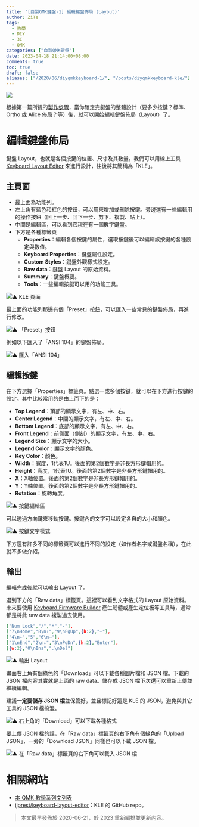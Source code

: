 ```yaml
---
title: '[自製QMK鍵盤-1] 編輯鍵盤佈局 (Layout)'
author: ZiTe
tags:
  - 教學
  - DIY
  - 3C
  - QMK
categories: ["自製QMK鍵盤"]
date: 2023-04-18 21:14:00+08:00
comments: true
toc: true
draft: false
aliases: ["/2020/06/diyqmkkeyboard-1/", "/posts/diyqmkkeyboard-kle/"]
---
```


![](https://blogger.googleusercontent.com/img/b/R29vZ2xl/AVvXsEh6xYCyGGGes8740UwynZ1-7vRgL-NiAbQG_wQ-84Qwpp0VnqNnTvhTym-9_GQemo3IWD31zfsRhwnsCjjuo6FY9YA1Uvzw6ewqC5ZQZuifOvxs-4imiPxjeBuYCJ_Y9Wc5nkBQqNQHFN03e8RHUQi6apUVahqwfScuck0SVJ-W_c6uGn1oYKgOFfgd/s16000/Screenshot%202023-04-18%20at%2020-31-36%20Keyboard%20Layout%20Editor.png)

根據第一篇所提的[製作步驟](/posts/diyqmkkeyboard-0/#製作步驟)，當你確定完鍵盤的整體設計（要多少按鍵？標準、Ortho 或 Alice 佈局？等）後，就可以開始編輯鍵盤佈局（Layout）了。

<!--more-->

# 編輯鍵盤佈局

鍵盤 Layout，也就是各個按鍵的位置、尺寸及其數量。我們可以用線上工具 [Keyboard Layout Editor](http://www.keyboard-layout-editor.com/) 來進行設計，往後將其簡稱為「KLE」。

## 主頁面

- 最上面為功能列。
- 左上角有藍色和紅色的按鈕，可以用來增加或刪除按鍵。旁邊還有一些編輯用的操作按鈕（回上一步、回下一步、剪下、複製、貼上）。
- 中間是編輯區，可以看到它現在有一個數字鍵盤。
- 下方是各種標籤頁
  - **Properties**：編輯各個按鍵的屬性，選取按鍵後可以編輯該按鍵的各種設定與數值。
  - **Keyboard Properties**：鍵盤屬性設定。
  - **Custom Styles**：鍵盤外觀樣式設定。
  - **Raw data**：鍵盤 Layout 的原始資料。
  - **Summary**：鍵盤概要。
  - **Tools**：一些編輯按鍵可以用的功能工具。

![▲ KLE 頁面](https://1.bp.blogspot.com/-tNaDVTpZNkg/Xu4t__IgDhI/AAAAAAAACcY/eLwPgAw9jpQ5hLNTgKLmSL27edMDQhYpACK4BGAsYHg/s1908/%255B01%255DKeyboard%2BLayout%2BEditor_%25E9%25A6%2596%25E9%25A0%2581.png)

最上面的功能列那邊有個「Preset」按鈕，可以匯入一些常見的鍵盤佈局，再進行修改。

![▲ 「Preset」按鈕](https://1.bp.blogspot.com/-KJ9BtlpHxkc/Xu4uAKgEj2I/AAAAAAAACcc/_q6_t2f8k6g_b4AvA_qcbPnK92Zmme1DQCK4BGAsYHg/s704/%255B02%255DKeyboard%2BLayout%2BEditor_Preset.png)

例如以下匯入了「ANSI 104」的鍵盤佈局。

![▲ 匯入「ANSI 104」](https://1.bp.blogspot.com/-hGR7m05B_Bc/Xu4uASKVfNI/AAAAAAAACcg/6Y2GJFGtcH4-vNz2CK8Bv_fvCwRvAzF2wCK4BGAsYHg/s1908/%255B03%255DKeyboard%2BLayout%2BEditor_Preset-ANSI%2B104.png)

## 編輯按鍵

在下方選擇「Properties」標籤頁。點選一或多個按鍵，就可以在下方進行按鍵的設定。其中比較常用的是由上而下的是：

- **Top Legend**：頂部的顯示文字，有左、中、右。
- **Center Legend**：中間的顯示文字，有左、中、右。
- **Bottom Legend**：底部的顯示文字，有左、中、右。
- **Front Legend**：前側面（側刻）的顯示文字，有左、中、右。
- **Legend Size**：顯示文字的大小。
- **Legend Color**：顯示文字的顏色。
- **Key Color**：顏色。
- **Width**：寬度，1代表1U。後面的第2個數字是非長方形鍵帽用的。
- **Height**：高度，1代表1U。後面的第2個數字是非長方形鍵帽用的。
- **X**：X軸位置。後面的第2個數字是非長方形鍵帽用的。
- **Y**：Y軸位置。後面的第2個數字是非長方形鍵帽用的。
- **Rotation**：旋轉角度。

![▲ 按鍵編輯區](https://1.bp.blogspot.com/-JA0T6CoKpUQ/Xu4uAj2uGiI/AAAAAAAACck/THOzxCPzfhMyQVE-4rIkk_NK4z7BqP3JQCK4BGAsYHg/s742/%255B04%255DKeyboard%2BLayout%2BEditor_Key_Properties.png)

可以透過方向鍵來移動按鍵。按鍵內的文字可以設定各自的大小和顏色。

![▲ 按鍵文字樣式](https://1.bp.blogspot.com/-yhzg5EnWmCc/Xu4uA5Xq1KI/AAAAAAAACco/XNep3M3gpd8FtkYBbdyBcu9RMEKQlTR_ACK4BGAsYHg/s546/%255B05%255DKeyboard%2BLayout%2BEditor_Key_Properties-text.png)

下方還有許多不同的標籤頁可以進行不同的設定（如作者名字或鍵盤名稱），在此就不多做介紹。

## 輸出

編輯完成後就可以輸出 Layout 了。

選到下方的「Raw data」標籤頁。這裡可以看到文字格式的 Layout 原始資料。未來要使用 [Keyboard Firmware Builder](https://kbfirmware.com/) 產生韌體或產生定位板等工具時，通常都是將此 raw data 複製過去使用。

```json
["Num Lock","/","*","-"],
["7\nHome","8\n↑","9\nPgUp",{h:2},"+"],
["4\n←","5","6\n→"],
["1\nEnd","2\n↓","3\nPgDn",{h:2},"Enter"],
[{w:2},"0\nIns",".\nDel"]
```

![▲ 輸出 Layout](https://1.bp.blogspot.com/-u-4BtExCj9Y/Xu4uBOltJ8I/AAAAAAAACcs/Gb5Yc6Tv_cg4X7R7KIMCBIi1QcFouQB0ACK4BGAsYHg/s1908/%255B06%255DKeyboard%2BLayout%2BEditor_Raw_Data.png)

畫面右上角有個綠色的「Download」可以下載各種圖片檔和 JSON 檔。下載的 JSON 檔內容其實就是上面的 raw data。儲存成 JSON 檔下次還可以重新上傳並繼續編輯。

建議**一定要儲存 JSON 檔**並保管好，並且標記好這是 KLE 的 JSON，避免與其它工具的 JSON 檔搞混。

![▲ 右上角的「Download」可以下載各種格式](https://1.bp.blogspot.com/-qydXM4etOsI/Xu4uBi6MegI/AAAAAAAACcw/MWvyrL-TyLw-v4WjefzfLY3lCcILlWP0gCK4BGAsYHg/s406/%255B07%255DKeyboard%2BLayout%2BEditor_DL_1.png)

要上傳 JSON 檔的話，在「Raw data」標籤頁的右下角有個綠色的「Upload JSON」，一旁的「Download JSON」同樣也可以下載 JSON 檔。

![▲ 在「Raw data」標籤頁的右下角可以載入 JSON 檔](https://1.bp.blogspot.com/-m-eRyos_xAU/Xu4uBp2_njI/AAAAAAAACc0/gFa3j9BQlu8fIry-IRA-nLbmnpughQ60gCK4BGAsYHg/s356/%255B07%255DKeyboard%2BLayout%2BEditor_DL_2.png)

# 相關網站

- [本 QMK 教學系列文列表](/posts/diyqmkkeyboard-0/#教學文列表)
- [ijprest/keyboard-layout-editor](https://github.com/ijprest/keyboard-layout-editor)：KLE 的 GitHub repo。

> 本文最早發佈於 2020-06-21，於 2023 重新編排並更新內容。
